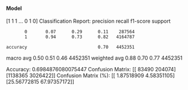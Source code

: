 #### Model
[1 1 1 ... 0 1 0]
Classification Report:
              precision    recall  f1-score   support

           0       0.07      0.29      0.11    287564
           1       0.94      0.73      0.82   4164787

    accuracy                           0.70   4452351
   macro avg       0.50      0.51      0.46   4452351
weighted avg       0.88      0.70      0.77   4452351

Accuracy: 0.6984876080075447
Confusion Matrix:
[[  83490  204074]
 [1138365 3026422]]
Confusion Matrix (%):
[[ 1.87518909  4.58351105]
 [25.56772815 67.97357172]]
